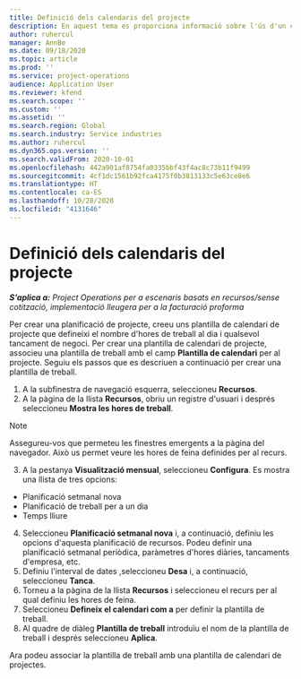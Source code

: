 ```yaml
---
title: Definició dels calendaris del projecte
description: En aquest tema es proporciona informació sobre l'ús d'un calendari de projecte per fer el seguiment de la planificació del projecte.
author: ruhercul
manager: AnnBe
ms.date: 09/18/2020
ms.topic: article
ms.prod: ''
ms.service: project-operations
audience: Application User
ms.reviewer: kfend
ms.search.scope: ''
ms.custom: ''
ms.assetid: ''
ms.search.region: Global
ms.search.industry: Service industries
ms.author: ruhercul
ms.dyn365.ops.version: ''
ms.search.validFrom: 2020-10-01
ms.openlocfilehash: 442a901af8754fa0335bbf43f4ac8c73b11f9499
ms.sourcegitcommit: 4cf1dc1561b92fca4175f0b3813133c5e63ce8e6
ms.translationtype: HT
ms.contentlocale: ca-ES
ms.lasthandoff: 10/28/2020
ms.locfileid: "4131646"
---
```

# <a name="define-project-calendars"></a>Definició dels calendaris del projecte

_**S'aplica a:** Project Operations per a escenaris basats en recursos/sense cotització, implementació lleugera per a la facturació proforma_

Per crear una planificació de projecte, creeu uns plantilla de calendari de projecte que defineixi el nombre d'hores de treball al dia i qualsevol tancament de negoci. Per crear una plantilla de calendari de projecte, associeu una plantilla de treball amb el camp **Plantilla de calendari** per al projecte. Seguiu els passos que es descriuen a continuació per crear una plantilla de treball.

1. A la subfinestra de navegació esquerra, seleccioneu **Recursos**. 
2. A la pàgina de la llista **Recursos**, obriu un registre d'usuari i després seleccioneu **Mostra les hores de treball**.

  > [!NOTE]
  > Assegureu-vos que permeteu les finestres emergents a la pàgina del navegador. Això us permet veure les hores de feina definides per al recurs.
  
3. A la pestanya **Visualització mensual**, seleccioneu **Configura**. Es mostra una llista de tres opcions: 

  - Planificació setmanal nova
  - Planificació de treball per a un dia
  - Temps lliure

4. Seleccioneu **Planificació setmanal nova** i, a continuació, definiu les opcions d'aquesta planificació de recursos. Podeu definir una planificació setmanal periòdica, paràmetres d'hores diàries, tancaments d'empresa, etc.
5. Definiu l'interval de dates ,seleccioneu **Desa** i, a continuació, seleccioneu **Tanca**. 
6. Torneu a la pàgina de la llista **Recursos** i seleccioneu el recurs per al qual definiu les hores de feina. 
7. Seleccioneu **Defineix el calendari com a** per definir la plantilla de treball. 
8. Al quadre de diàleg **Plantilla de treball** introduïu el nom de la plantilla de treball i després seleccioneu **Aplica**. 

Ara podeu associar la plantilla de treball amb una plantilla de calendari de projectes.
